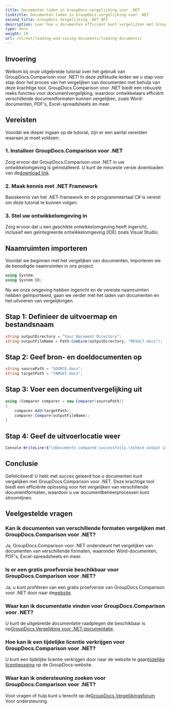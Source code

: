 ```yaml
---
title: Documenten laden in GroupDocs-vergelijking voor .NET
linktitle: Documenten laden in GroupDocs-vergelijking voor .NET
second_title: GroupDocs.Vergelijking .NET API
description: Leer hoe u documenten efficiënt kunt vergelijken met GroupDocs.Comparison voor .NET. Stroomlijn uw documentbeheerprocessen.
type: docs
weight: 10
url: /nl/net/loading-and-saving-documents/loading-documents/
---
```

## Invoering
Welkom bij onze uitgebreide tutorial over het gebruik van GroupDocs.Comparison voor .NET! In deze zelfstudie leiden we u stap voor stap door het proces van het vergelijken van documenten met behulp van deze krachtige tool. GroupDocs.Comparison voor .NET biedt een robuuste reeks functies voor documentvergelijking, waardoor ontwikkelaars efficiënt verschillende documentformaten kunnen vergelijken, zoals Word-documenten, PDF's, Excel-spreadsheets en meer.
## Vereisten
Voordat we dieper ingaan op de tutorial, zijn er een aantal vereisten waaraan je moet voldoen:
### 1. Installeer GroupDocs.Comparison voor .NET
 Zorg ervoor dat GroupDocs.Comparison voor .NET in uw ontwikkelomgeving is geïnstalleerd. U kunt de nieuwste versie downloaden van de[download link](https://releases.groupdocs.com/comparison/net/).
### 2. Maak kennis met .NET Framework
Basiskennis van het .NET-framework en de programmeertaal C# is vereist om deze tutorial te kunnen volgen.
### 3. Stel uw ontwikkelomgeving in
Zorg ervoor dat u een geschikte ontwikkelomgeving heeft ingericht, inclusief een geïntegreerde ontwikkelomgeving (IDE) zoals Visual Studio.

## Naamruimten importeren
Voordat we beginnen met het vergelijken van documenten, importeren we de benodigde naamruimten in ons project.

```csharp
using System;
using System.IO;
```

Nu we onze omgeving hebben ingericht en de vereiste naamruimten hebben geïmporteerd, gaan we verder met het laden van documenten en het uitvoeren van vergelijkingen.
## Stap 1: Definieer de uitvoermap en bestandsnaam
```csharp
string outputDirectory = "Your Document Directory";
string outputFileName = Path.Combine(outputDirectory, "RESULT.docx");
```
## Stap 2: Geef bron- en doeldocumenten op
```csharp
string sourcePath = "SOURCE.docx";
string targetPath = "TARGET.docx";
```
## Stap 3: Voer een documentvergelijking uit
```csharp
using (Comparer comparer = new Comparer(sourcePath))
{
    comparer.Add(targetPath);
    comparer.Compare(outputFileName);
}
```
## Stap 4: Geef de uitvoerlocatie weer
```csharp
Console.WriteLine($"\nDocuments compared successfully.\nCheck output in {outputDirectory}.");
```

## Conclusie
Gefeliciteerd! U hebt met succes geleerd hoe u documenten kunt vergelijken met GroupDocs.Comparison voor .NET. Deze krachtige tool biedt een efficiënte oplossing voor het vergelijken van verschillende documentformaten, waardoor u uw documentbeheerprocessen kunt stroomlijnen.
## Veelgestelde vragen
### Kan ik documenten van verschillende formaten vergelijken met GroupDocs.Comparison voor .NET?
Ja, GroupDocs.Comparison voor .NET ondersteunt het vergelijken van documenten van verschillende formaten, waaronder Word-documenten, PDF's, Excel-spreadsheets en meer.
### Is er een gratis proefversie beschikbaar voor GroupDocs.Comparison voor .NET?
 Ja, u kunt profiteren van een gratis proefversie van GroupDocs.Comparison voor .NET door naar de[website](https://releases.groupdocs.com/).
### Waar kan ik documentatie vinden voor GroupDocs.Comparison voor .NET?
 U kunt de uitgebreide documentatie raadplegen die beschikbaar is op[GroupDocs.Vergelijking voor .NET-documentatie](https://reference.groupdocs.com/comparison/net/).
### Hoe kan ik een tijdelijke licentie verkrijgen voor GroupDocs.Comparison voor .NET?
 U kunt een tijdelijke licentie verkrijgen door naar de website te gaan[tijdelijke licentiepagina](https://purchase.groupdocs.com/temporary-license/) op de GroupDocs-website.
### Waar kan ik ondersteuning zoeken voor GroupDocs.Comparison voor .NET?
 Voor vragen of hulp kunt u terecht op de[GroupDocs.Vergelijkingsforum](https://forum.groupdocs.com/c/comparison/12) Voor ondersteuning.